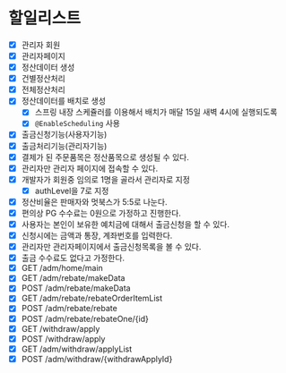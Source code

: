 # 할일리스트

- [x] 관리자 회원
- [x] 관리자페이지
- [x] 정산데이터 생성
- [x] 건별정산처리
- [x] 전체정산처리
- [x] 정산데이터를 배치로 생성
    - [x] 스프링 내장 스케쥴러를 이용해서 배치가 매달 15일 새벽 4시에 실행되도록
    - [x] `@EnableScheduling` 사용
- [x] 출금신청기능(사용자기능)
- [x] 출금처리기능(관리자기능)
- [x] 결제가 된 주문품목은 정산품목으로 생성될 수 있다.
- [x] 관리자만 관리자 페이지에 접속할 수 있다.
- [x] 개발자가 회원중 임의로 1명을 골라서 관리자로 지정
    - [x] authLevel을 7로 지정
- [x] 정산비율은 판매자와 멋북스가 5:5로 나눈다.
- [x] 편의상 PG 수수료는 0원으로 가정하고 진행한다.
- [x] 사용자는 본인이 보유한 예치금에 대해서 출금신청을 할 수 있다.
- [x] 신청시에는 금액과 통장, 계좌번호를 입력한다.
- [x] 관리자만 관리자페이지에서 출금신청목록을 볼 수 있다.
- [x] 출금 수수료도 없다고 가정한다.
- [x] GET /adm/home/main
- [x] GET /adm/rebate/makeData
- [x] POST /adm/rebate/makeData
- [x] GET /adm/rebate/rebateOrderItemList
- [x] POST /adm/rebate/rebate
- [x] POST /adm/rebate/rebateOne/{id}
- [x] GET /withdraw/apply
- [x] POST /withdraw/apply
- [x] GET /adm/withdraw/applyList
- [x] POST /adm/withdraw/{withdrawApplyId}